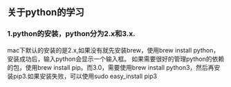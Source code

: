 ## 关于python的学习
### 1.python的安装，python分为2.x和3.x.
  mac下默认的安装的是2.x,如果没有就先安装brew，使用brew install python，安装成功后，输入python会显示一个输入框。
  如果需要很好的管理python的依赖的包，使用brew install pip。而3.0，需要使用brew install python3，然后再安装pip3.如果安装失败，可以使用sudo  easy_install pip3
